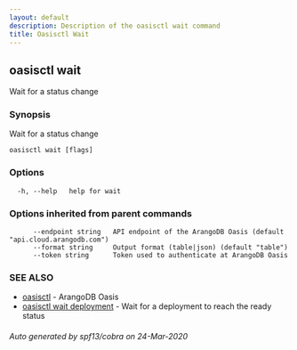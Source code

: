 ```yaml
---
layout: default
description: Description of the oasisctl wait command
title: Oasisctl Wait
---
```

## oasisctl wait

Wait for a status change

### Synopsis

Wait for a status change

```
oasisctl wait [flags]
```

### Options

```
  -h, --help   help for wait
```

### Options inherited from parent commands

```
      --endpoint string   API endpoint of the ArangoDB Oasis (default "api.cloud.arangodb.com")
      --format string     Output format (table|json) (default "table")
      --token string      Token used to authenticate at ArangoDB Oasis
```

### SEE ALSO

* [oasisctl](oasisctl.md)	 - ArangoDB Oasis
* [oasisctl wait deployment](oasisctl_wait_deployment.md)	 - Wait for a deployment to reach the ready status

###### Auto generated by spf13/cobra on 24-Mar-2020
